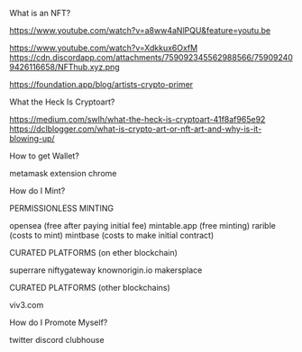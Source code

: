 What is an NFT?

https://www.youtube.com/watch?v=a8ww4aNlPQU&feature=youtu.be

https://www.youtube.com/watch?v=Xdkkux6OxfM
https://cdn.discordapp.com/attachments/759092345562988566/759092409426116658/NFThub.xyz.png

https://foundation.app/blog/artists-crypto-primer

What the Heck Is Cryptoart?

https://medium.com/swlh/what-the-heck-is-cryptoart-41f8af965e92
https://dclblogger.com/what-is-crypto-art-or-nft-art-and-why-is-it-blowing-up/

How to get Wallet?

metamask extension chrome

How do I Mint?

PERMISSIONLESS MINTING

opensea (free after paying initial fee)
mintable.app (free minting)
rarible (costs to mint)
mintbase (costs to make initial contract)

CURATED PLATFORMS (on ether blockchain)

superrare
niftygateway
knownorigin.io
makersplace

CURATED PLATFORMS (other blockchains)

viv3.com

How do I Promote Myself?

twitter
discord
clubhouse
